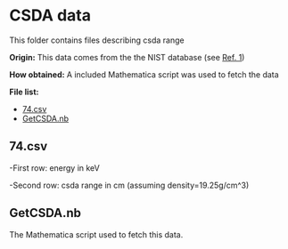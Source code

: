 # CSDA data
This folder contains files describing csda range

**Origin:** This data comes from the the NIST database (see [Ref. 1](http://www.nist.gov/pml/data/xraycoef/))

**How obtained:** A included Mathematica script was used to fetch the data

**File list:**
- [74.csv](74.csv)
- [GetCSDA.nb](getcsda.nb)

## 74.csv
-First row: energy in keV

-Second row: csda range in cm (assuming density=19.25g/cm^3)

## GetCSDA.nb
The Mathematica script used to fetch this data.
